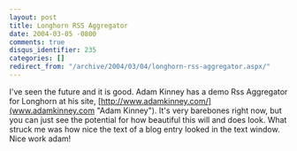 ```yaml
---
layout: post
title: Longhorn RSS Aggregator
date: 2004-03-05 -0800
comments: true
disqus_identifier: 235
categories: []
redirect_from: "/archive/2004/03/04/longhorn-rss-aggregator.aspx/"
---
```


I've seen the future and it is good. Adam Kinney has a demo Rss
Aggregator for Longhorn at his site,
[http://www.adamkinney.com/](www.adamkinney.com "Adam Kinney"). It's
very barebones right now, but you can just see the potential for how
beautiful this will and does look. What struck me was how nice the text
of a blog entry looked in the text window. Nice work adam!

